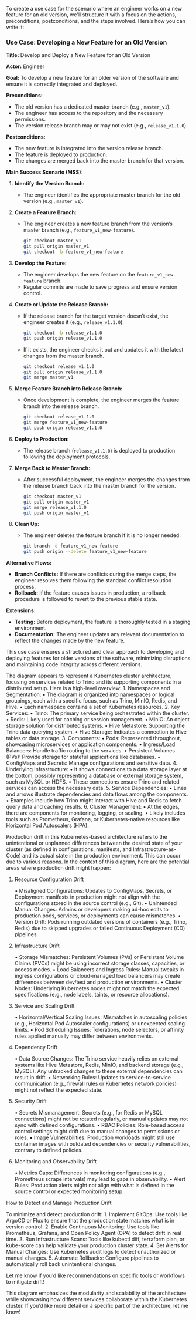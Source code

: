 To create a use case for the scenario where an engineer works on a new feature for an old version, we'll structure it with a focus on the actions, preconditions, postconditions, and the steps involved. Here’s how you can write it:

### Use Case: Developing a New Feature for an Old Version

**Title:** Develop and Deploy a New Feature for an Old Version

**Actor:** Engineer

**Goal:** To develop a new feature for an older version of the software and ensure it is correctly integrated and deployed.

**Preconditions:**
- The old version has a dedicated master branch (e.g., `master_v1`).
- The engineer has access to the repository and the necessary permissions.
- The version release branch may or may not exist (e.g., `release_v1.1.0`).

**Postconditions:**
- The new feature is integrated into the version release branch.
- The feature is deployed to production.
- The changes are merged back into the master branch for that version.

**Main Success Scenario (MSS):**
1. **Identify the Version Branch:**
   - The engineer identifies the appropriate master branch for the old version (e.g., `master_v1`).

2. **Create a Feature Branch:**
   - The engineer creates a new feature branch from the version’s master branch (e.g., `feature_v1_new-feature`).
     ```sh
     git checkout master_v1
     git pull origin master_v1
     git checkout -b feature_v1_new-feature
     ```

3. **Develop the Feature:**
   - The engineer develops the new feature on the `feature_v1_new-feature` branch.
   - Regular commits are made to save progress and ensure version control.

4. **Create or Update the Release Branch:**
   - If the release branch for the target version doesn’t exist, the engineer creates it (e.g., `release_v1.1.0`).
     ```sh
     git checkout -b release_v1.1.0
     git push origin release_v1.1.0
     ```
   - If it exists, the engineer checks it out and updates it with the latest changes from the master branch.
     ```sh
     git checkout release_v1.1.0
     git pull origin release_v1.1.0
     git merge master_v1
     ```

5. **Merge Feature Branch into Release Branch:**
   - Once development is complete, the engineer merges the feature branch into the release branch.
     ```sh
     git checkout release_v1.1.0
     git merge feature_v1_new-feature
     git push origin release_v1.1.0
     ```

6. **Deploy to Production:**
   - The release branch (`release_v1.1.0`) is deployed to production following the deployment protocols.

7. **Merge Back to Master Branch:**
   - After successful deployment, the engineer merges the changes from the release branch back into the master branch for the version.
     ```sh
     git checkout master_v1
     git pull origin master_v1
     git merge release_v1.1.0
     git push origin master_v1
     ```

8. **Clean Up:**
   - The engineer deletes the feature branch if it is no longer needed.
     ```sh
     git branch -d feature_v1_new-feature
     git push origin --delete feature_v1_new-feature
     ```

**Alternative Flows:**
- **Branch Conflicts:** If there are conflicts during the merge steps, the engineer resolves them following the standard conflict resolution process.
- **Rollback:** If the feature causes issues in production, a rollback procedure is followed to revert to the previous stable state.

**Extensions:**
- **Testing:** Before deployment, the feature is thoroughly tested in a staging environment.
- **Documentation:** The engineer updates any relevant documentation to reflect the changes made by the new feature.

This use case ensures a structured and clear approach to developing and deploying features for older versions of the software, minimizing disruptions and maintaining code integrity across different versions.


The diagram appears to represent a Kubernetes cluster architecture, focusing on services related to Trino and its supporting components in a distributed setup. Here is a high-level overview:
	1.	Namespaces and Segmentation:
	•	The diagram is organized into namespaces or logical groupings, each with a specific focus, such as Trino, MinIO, Redis, and Hive.
	•	Each namespace contains a set of Kubernetes resources.
	2.	Key Services:
	•	Trino: The primary service being orchestrated within the cluster.
	•	Redis: Likely used for caching or session management.
	•	MinIO: An object storage solution for distributed systems.
	•	Hive Metastore: Supporting the Trino data querying system.
	•	Hive Storage: Indicates a connection to Hive tables or data storage.
	3.	Components:
	•	Pods: Represented throughout, showcasing microservices or application components.
	•	Ingress/Load Balancers: Handle traffic routing to the services.
	•	Persistent Volumes (PVs): Provide storage for stateful applications like databases.
	•	ConfigMaps and Secrets: Manage configurations and sensitive data.
	4.	Underlying Infrastructure:
	•	It shows connections to a data storage layer at the bottom, possibly representing a database or external storage system, such as MySQL or HDFS.
	•	These connections ensure Trino and related services can access the necessary data.
	5.	Service Dependencies:
	•	Lines and arrows illustrate dependencies and data flows among the components.
	•	Examples include how Trino might interact with Hive and Redis to fetch query data and caching results.
	6.	Cluster Management:
	•	At the edges, there are components for monitoring, logging, or scaling.
	•	Likely includes tools such as Prometheus, Grafana, or Kubernetes-native resources like Horizontal Pod Autoscalers (HPA).




Production drift in this Kubernetes-based architecture refers to the unintentional or unplanned differences between the desired state of your cluster (as defined in configurations, manifests, and Infrastructure-as-Code) and its actual state in the production environment. This can occur due to various reasons. In the context of this diagram, here are the potential areas where production drift might happen:

1. Resource Configuration Drift

	•	Misaligned Configurations: Updates to ConfigMaps, Secrets, or Deployment manifests in production might not align with the configurations stored in the source control (e.g., Git).
	•	Unintended Manual Changes: Admins or developers making ad-hoc edits to production pods, services, or deployments can cause mismatches.
	•	Version Drift: Pods running outdated versions of containers (e.g., Trino, Redis) due to skipped upgrades or failed Continuous Deployment (CD) pipelines.

2. Infrastructure Drift

	•	Storage Mismatches: Persistent Volumes (PVs) or Persistent Volume Claims (PVCs) might be using incorrect storage classes, capacities, or access modes.
	•	Load Balancers and Ingress Rules: Manual tweaks in ingress configurations or cloud-managed load balancers may create differences between dev/test and production environments.
	•	Cluster Nodes: Underlying Kubernetes nodes might not match the expected specifications (e.g., node labels, taints, or resource allocations).

3. Service and Scaling Drift

	•	Horizontal/Vertical Scaling Issues: Mismatches in autoscaling policies (e.g., Horizontal Pod Autoscaler configurations) or unexpected scaling limits.
	•	Pod Scheduling Issues: Tolerations, node selectors, or affinity rules applied manually may differ between environments.

4. Dependency Drift

	•	Data Source Changes: The Trino service heavily relies on external systems like Hive Metastore, Redis, MinIO, and backend storage (e.g., MySQL). Any untracked changes to these external dependencies can result in drift.
	•	Networking Rules: Updates to service-to-service communication (e.g., firewall rules or Kubernetes network policies) might not reflect the expected state.

5. Security Drift

	•	Secrets Mismanagement: Secrets (e.g., for Redis or MySQL connections) might not be rotated regularly, or manual updates may not sync with defined configurations.
	•	RBAC Policies: Role-based access control settings might drift due to manual changes to permissions or roles.
	•	Image Vulnerabilities: Production workloads might still use container images with outdated dependencies or security vulnerabilities, contrary to defined policies.

6. Monitoring and Observability Drift

	•	Metrics Gaps: Differences in monitoring configurations (e.g., Prometheus scrape intervals) may lead to gaps in observability.
	•	Alert Rules: Production alerts might not align with what is defined in the source control or expected monitoring setup.

How to Detect and Manage Production Drift

To minimize and detect production drift:
	1.	Implement GitOps: Use tools like ArgoCD or Flux to ensure that the production state matches what is in version control.
	2.	Enable Continuous Monitoring: Use tools like Prometheus, Grafana, and Open Policy Agent (OPA) to detect drift in real time.
	3.	Run Infrastructure Scans: Tools like kubectl diff, terraform plan, or kube-score can help validate your production cluster state.
	4.	Set Alerts for Manual Changes: Use Kubernetes audit logs to detect unauthorized or manual changes.
	5.	Automate Rollbacks: Configure pipelines to automatically roll back unintentional changes.

Let me know if you’d like recommendations on specific tools or workflows to mitigate drift!







This diagram emphasizes the modularity and scalability of the architecture while showcasing how different services collaborate within the Kubernetes cluster. If you’d like more detail on a specific part of the architecture, let me know!
